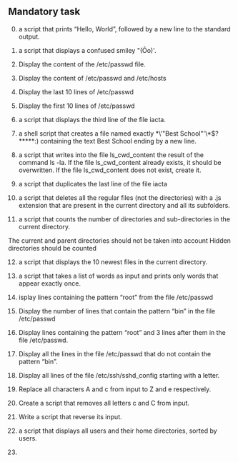 ## Mandatory task

0. a script that prints “Hello, World”, followed by a new line to the standard output.

1. a script that displays a confused smiley "(Ôo)'.

2. Display the content of the /etc/passwd file.

3. Display the content of /etc/passwd and /etc/hosts

4. Display the last 10 lines of /etc/passwd

5. Display the first 10 lines of /etc/passwd

6. a script that displays the third line of the file iacta.

7. a shell script that creates a file named exactly \*\\'"Best School"\'\\*$\?\*\*\*\*\*:) containing the text Best School ending by a new line.

8. a script that writes into the file ls_cwd_content the result of the command ls -la. If the file ls_cwd_content already exists, it should be overwritten. If the file ls_cwd_content does not exist, create it.

9. a script that duplicates the last line of the file iacta

10. a script that deletes all the regular files (not the directories) with a .js extension that are present in the current directory and all its subfolders.

11. a script that counts the number of directories and sub-directories in the current directory.

The current and parent directories should not be taken into account
Hidden directories should be counted

12. a script that displays the 10 newest files in the current directory.

13. a script that takes a list of words as input and prints only words that appear exactly once.


14. isplay lines containing the pattern “root” from the file /etc/passwd

15. Display the number of lines that contain the pattern “bin” in the file /etc/passwd

16. Display lines containing the pattern “root” and 3 lines after them in the file /etc/passwd.

17. Display all the lines in the file /etc/passwd that do not contain the pattern “bin”.

18. Display all lines of the file /etc/ssh/sshd_config starting with a letter.

19. Replace all characters A and c from input to Z and e respectively.

20. Create a script that removes all letters c and C from input.


21. Write a script that reverse its input.

22. a script that displays all users and their home directories, sorted by users.



23. 
